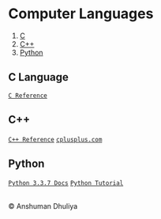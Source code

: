 Computer Languages
=========================

1. [C](#clanguage)
2. [C++](#cpp)
3. [Python](#python)


C Language
---------------------
[`C Reference`](https://en.cppreference.com/w/c/language)

C++
--------
[`C++ Reference`](https://en.cppreference.com/w/cpp/language)
[`cplusplus.com`](http://www.cplusplus.com/)

Python
-------------------
[`Python 3.3.7 Docs`](https://docs.python.org/3.3/)
[`Python Tutorial`](https://docs.python.org/3/tutorial/)


<div class="footer">
<br/>
&copy; Anshuman Dhuliya
<br/>
</div>

